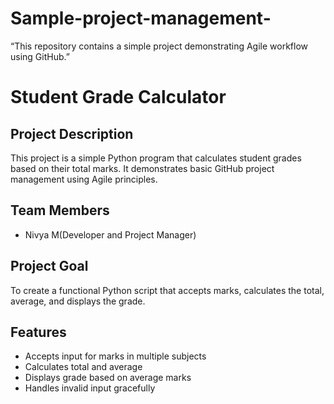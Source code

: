 # Sample-project-management-
 “This repository contains a simple project demonstrating Agile  workflow using GitHub.”
# Student Grade Calculator

## Project Description
This project is a simple Python program that calculates student grades based on their total marks. It demonstrates basic GitHub project management using Agile principles.

##  Team Members
- Nivya M(Developer and Project Manager)

##  Project Goal
To create a functional Python script that accepts marks, calculates the total, average, and displays the grade.

##  Features
- Accepts input for marks in multiple subjects
- Calculates total and average
- Displays grade based on average marks
- Handles invalid input gracefully


